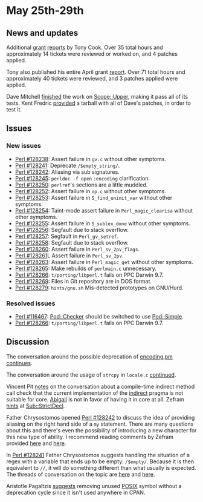 # May 25th-29th

## News and updates

Additional
[grant](http://www.nntp.perl.org/group/perl.perl5.porters/236795)
[reports](http://www.nntp.perl.org/group/perl.perl5.porters/236796)
by Tony Cook. Over 35 total hours and approximately 14 tickets were
reviewed or worked on, and 4 patches applied.

Tony also published his entire April grant
[report](http://www.nntp.perl.org/group/perl.perl5.porters/236797).
Over 71 total hours and approximately 40 tickets were reviewed,
and 3 patches applied were applied.

Dave Mitchell
[finished](http://www.nntp.perl.org/group/perl.perl5.porters/236847)
the work on [Scope::Upper](https://metacpan.org/pod/Scope::Upper),
making it pass all of its tests. Kent Fredric
[provided](http://www.nntp.perl.org/group/perl.perl5.porters/236849)
a tarball with all of Dave's patches, in order to test it.

## Issues

### New issues

* [Perl #128238](https://rt.perl.org/Ticket/Display.html?id=128238):
  Assert failure in `gv.c` without other symptoms.
* [Perl #128241](https://rt.perl.org/Ticket/Display.html?id=128241):
  Deprecate `/$empty_string/`.
* [Perl #128242](https://rt.perl.org/Ticket/Display.html?id=128242):
  Aliasing via sub signatures.
* [Perl #128245](https://rt.perl.org/Ticket/Display.html?id=128245):
  `perldoc -f open` `:encoding` clarification.
* [Perl #128250](https://rt.perl.org/Ticket/Display.html?id=128250):
  `perlref`'s sections are a little muddled.
* [Perl #128252](https://rt.perl.org/Ticket/Display.html?id=128252):
  Assert failure in `op.c` without other symptoms.
* [Perl #128253](https://rt.perl.org/Ticket/Display.html?id=128253):
  Assert failure in `S_find_uninit_var` without other symptoms.
* [Perl #128254](https://rt.perl.org/Ticket/Display.html?id=128254):
  Taint-mode assert failure in `Perl_magic_clearisa` without other
  symptoms.
* [Perl #128255](https://rt.perl.org/Ticket/Display.html?id=128255):
  Assert failure in `S_sublex_done` without other symptoms.
* [Perl #128256](https://rt.perl.org/Ticket/Display.html?id=128256):
  Segfault due to stack overflow.
* [Perl #128257](https://rt.perl.org/Ticket/Display.html?id=128257):
  Segfault in `Perl_gv_setref`.
* [Perl #128258](https://rt.perl.org/Ticket/Display.html?id=128258):
  Segfault due to stack overflow.
* [Perl #128260](https://rt.perl.org/Ticket/Display.html?id=128260):
  Assert failure in `Perl_sv_2pv_flags`.
* [Perl #128261](https://rt.perl.org/Ticket/Display.html?id=128261)L
  Assert failure in `Perl_sv_2pv`.
* [Perl #128263](https://rt.perl.org/Ticket/Display.html?id=128263):
  Assert failure in `Perl_magic_get` without other symptoms.
* [Perl #128265](https://rt.perl.org/Ticket/Display.html?id=128265):
  Make rebuilds of `perlmain.c` unnecessary.
* [Perl #128266](https://rt.perl.org/Ticket/Display.html?id=128266):
  `t/porting/libperl.t` fails on PPC Darwin 9.7.
* [Perl #128269](https://rt.perl.org/Ticket/Display.html?id=128269):
  Files in Git repository are in DOS format.
* [Perl #128279](https://rt.perl.org/Ticket/Display.html?id=128279):
  `hints/gnu.sh` Mis-detected prototypes on GNU/Hurd.

### Resolved issues

* [Perl #116467](https://rt.perl.org/Ticket/Display.html?id=116467):
  [Pod::Checker](https://metacpan.org/pod/Pod::Checker) should be
  switched to use
  [Pod::Simple](https://metacpan.org/pod/Pod::Simple).
* [Perl #128266](https://rt.perl.org/Ticket/Display.html?id=128266):
  `t/porting/libperl.t` fails on PPC Darwin 9.7.

## Discussion

The conversation around the possible deprecation of
[encoding.pm](https://metacpan.org/pod/encoding)
[continues](http://www.nntp.perl.org/group/perl.perl5.porters/236738).

The conversation around the usage of `strcpy` in `locale.c`
[continued](http://www.nntp.perl.org/group/perl.perl5.porters/236757).

Vincent Pit
[notes](http://www.nntp.perl.org/group/perl.perl5.porters/236733)
on the conversation about a compile-time indirect method call check
that the current implementation of the
[indirect](https://metacpan.org/pod/indirect) pragma is not suitable
for core.
[Abigail](http://www.nntp.perl.org/group/perl.perl5.porters/236734)
is not in favor of having it in core at all. Zefram
[hints](http://www.nntp.perl.org/group/perl.perl5.porters/236751)
at [Sub::StrictDecl](https://metacpan.org/pod/Sub::StrictDecl).

Father Chrysostomos opened
[Perl #128242](https://rt.perl.org/Ticket/Display.html?id=128242)
to discuss the idea of providing aliasing on the right hand side
of a `my` statement. There are many questions about this and
there's even the possibility of introducing a new character for
this new type of ability. I recommend reading comments by Zefram
provided
[here](http://www.nntp.perl.org/group/perl.perl5.porters/236778)
and
[here](http://www.nntp.perl.org/group/perl.perl5.porters/236776).

In
[Perl #128241](https://rt.perl.org/Ticket/Display.html?id=128241)
Father Chrysostomos suggests handling the situation of a regex
with a variable that ends up to be empty: `/$empty/`. Because it
is then equivalent to `//`, it will do something different than
what usually is expected. The threads of conversation on the
topic are
[here](http://www.nntp.perl.org/group/perl.perl5.porters/236775)
and
[here](http://www.nntp.perl.org/group/perl.perl5.porters/236785).

Aristotle Pagaltzis
[suggests](http://www.nntp.perl.org/group/perl.perl5.porters/236836)
removing unused [POSIX](https://metacpan.org/pod/POSIX) symbol
without a deprecation cycle since it isn't used anywhere in CPAN.
